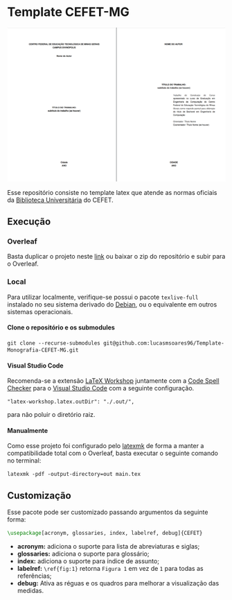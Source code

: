 # Template CEFET-MG

![Capa](./Imagens/Capa.png)

Esse repositório consiste no template latex que atende as normas oficiais da [Biblioteca Universitária](https://www.bu.cefetmg.br/wp-content-uploads-sites-181-2023-04-manual-de-normalizacao-do-cefet-mg-pdf/) do CEFET.

## Execução

### Overleaf
Basta duplicar o projeto neste [link](https://www.overleaf.com/read/dtjckhkgjtqk) ou baixar o zip do repositório e subir para o Overleaf.

### Local
Para utilizar localmente, verifique-se possui o pacote `texlive-full` instalado no seu sistema derivado do [Debian](https://www.debian.org/), ou o equivalente em outros sistemas operacionais. 

#### Clone o repositório e os submodules
```
git clone --recurse-submodules git@github.com:lucasmsoares96/Template-Monografia-CEFET-MG.git  
```

#### Visual Studio Code
Recomenda-se a extensão [LaTeX Workshop](https://marketplace.visualstudio.com/items?itemName=James-Yu.latex-workshop) juntamente com a [Code Spell Checker](https://marketplace.visualstudio.com/items?itemName=streetsidesoftware.code-spell-checker-portuguese-brazilian) para o [Visual Studio Code](https://code.visualstudio.com/) com a seguinte configuração.

```
"latex-workshop.latex.outDir": "./.out/", 
```
para não poluir o diretório raiz.

#### Manualmente
Como esse projeto foi configurado pelo [latexmk](https://ctan.org/pkg/latexmk?lang%253Den) de forma a manter a compatibilidade total com o Overleaf, basta executar o seguinte comando no terminal:

```
latexmk -pdf -output-directory=out main.tex
```

## Customização
Esse pacote pode ser customizado passando argumentos da seguinte forma:
```latex
\usepackage[acronym, glossaries, index, labelref, debug]{CEFET}
```

- **acronym:** adiciona o suporte para lista de abreviaturas e siglas;
- **glossaries:** adiciona o suporte para glossário;
- **index:** adiciona o suporte para índice de assunto;
- **labelref:** `\ref{fig:1}` retorna `Figura 1` em vez de `1` para todas as referências;
- **debug:** Ativa as réguas e os quadros para melhorar a visualização das medidas.